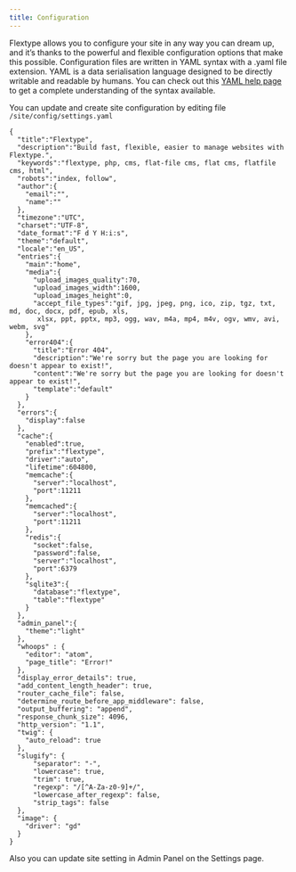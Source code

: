 ```yaml
---
title: Configuration
---
```

Flextype allows you to configure your site in any way you can dream up, and it’s thanks to the powerful and flexible configuration options that make this possible. Configuration files are written in YAML syntax with a .yaml file extension. YAML is a data serialisation language designed to be directly writable and readable by humans. You can check out this [YAML help page](https://learnxinyminutes.com/docs/yaml/) to get a complete understanding of the syntax available.

You can update and create site configuration by editing file `/site/config/settings.yaml`

```
{
  "title":"Flextype",
  "description":"Build fast, flexible, easier to manage websites with Flextype.",
  "keywords":"flextype, php, cms, flat-file cms, flat cms, flatfile cms, html",
  "robots":"index, follow",
  "author":{
    "email":"",
    "name":""
  },
  "timezone":"UTC",
  "charset":"UTF-8",
  "date_format":"F d Y H:i:s",
  "theme":"default",
  "locale":"en_US",
  "entries":{
    "main":"home",
    "media":{
      "upload_images_quality":70,
      "upload_images_width":1600,
      "upload_images_height":0,
      "accept_file_types":"gif, jpg, jpeg, png, ico, zip, tgz, txt, md, doc, docx, pdf, epub, xls,
       xlsx, ppt, pptx, mp3, ogg, wav, m4a, mp4, m4v, ogv, wmv, avi, webm, svg"
    },
    "error404":{
      "title":"Error 404",
      "description":"We're sorry but the page you are looking for doesn't appear to exist!",
      "content":"We're sorry but the page you are looking for doesn't appear to exist!",
      "template":"default"
    }
  },
  "errors":{
    "display":false
  },
  "cache":{
    "enabled":true,
    "prefix":"flextype",
    "driver":"auto",
    "lifetime":604800,
    "memcache":{
      "server":"localhost",
      "port":11211
    },
    "memcached":{
      "server":"localhost",
      "port":11211
    },
    "redis":{
      "socket":false,
      "password":false,
      "server":"localhost",
      "port":6379
    },
    "sqlite3":{
      "database":"flextype",
      "table":"flextype"
    }
  },
  "admin_panel":{
    "theme":"light"
  },
  "whoops" : {
    "editor": "atom",
    "page_title": "Error!"
  },
  "display_error_details": true,
  "add_content_length_header": true,
  "router_cache_file": false,
  "determine_route_before_app_middleware": false,
  "output_buffering": "append",
  "response_chunk_size": 4096,
  "http_version": "1.1",
  "twig": {
    "auto_reload": true
  },
  "slugify": {
      "separator": "-",
      "lowercase": true,
      "trim": true,
      "regexp": "/[^A-Za-z0-9]+/",
      "lowercase_after_regexp": false,
      "strip_tags": false
  },
  "image": {
    "driver": "gd"
  }
}
```

Also you can update site setting in Admin Panel on the Settings page.
